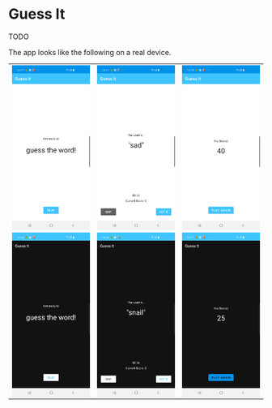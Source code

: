 <h1>Guess It</h1>

TODO

The app looks like the following on a real device.
 
<table>
  <tr>
    <td>
 <img align="center" width=300 src="https://github.com/raveerocks/guess-it/blob/main/screenshots/screenshot-1.png" />
    </td>
     <td>
 <img align="center" width=300 src="https://github.com/raveerocks/guess-it/blob/main/screenshots/screenshot-2.png" />
    </td>
    <td>
 <img align="center" width=300 src="https://github.com/raveerocks/guess-it/blob/main/screenshots/screenshot-3.png" />
    </td>
    </tr>
  <tr>
    <td>
 <img align="center" width=300 src="https://github.com/raveerocks/guess-it/blob/main/screenshots/screenshot-4.png" />
    </td>
    <td>
 <img align="center" width=300 src="https://github.com/raveerocks/guess-it/blob/main/screenshots/screenshot-5.png" />
    </td>
     <td>
 <img align="center" width=300 src="https://github.com/raveerocks/guess-it/blob/main/screenshots/screenshot-6.png" />
    </td>
    <tr>
</table>
